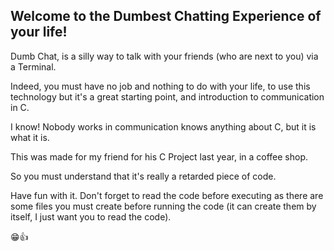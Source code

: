 ## Welcome to the Dumbest Chatting Experience of your life!

Dumb Chat, is a silly way to talk with your friends (who are next to you) via a Terminal.

Indeed, you must have no job and nothing to do with your life, to use this technology but it's a great starting point, and introduction to communication in C.

I know! Nobody works in communication knows anything about C, but it is what it is. 

This was made for my friend for his C Project last year, in a coffee shop.

So you must understand that it's really a retarded piece of code.

Have fun with it. Don't forget to read the code before executing as there are some files you must create before running the code (it can create them by itself, I just want you to read the code).

😁👍
